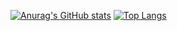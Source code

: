 
[![Anurag's GitHub stats](https://github-readme-stats.vercel.app/api?username=degroot12&theme=dark&show_icons=true)](https://github.com/degroot12/github-readme-stats)
[![Top Langs](https://github-readme-stats.vercel.app/api/top-langs/?username=degroot12&layout=compact&theme=dark&show_icons=true)](https://github.com/degroot12/github-readme-stats)

<!--
**degroot12/degroot12** is a ✨ _special_ ✨ repository because its `README.md` (this file) appears on your GitHub profile.

Here are some ideas to get you started:

- 🔭 I’m currently working on ...
- 🌱 I’m currently learning ...
- 👯 I’m looking to collaborate on ...
- 🤔 I’m looking for help with ...
- 💬 Ask me about ...
- 📫 How to reach me: ...
- 😄 Pronouns: ...
- ⚡ Fun fact: ...
-->
